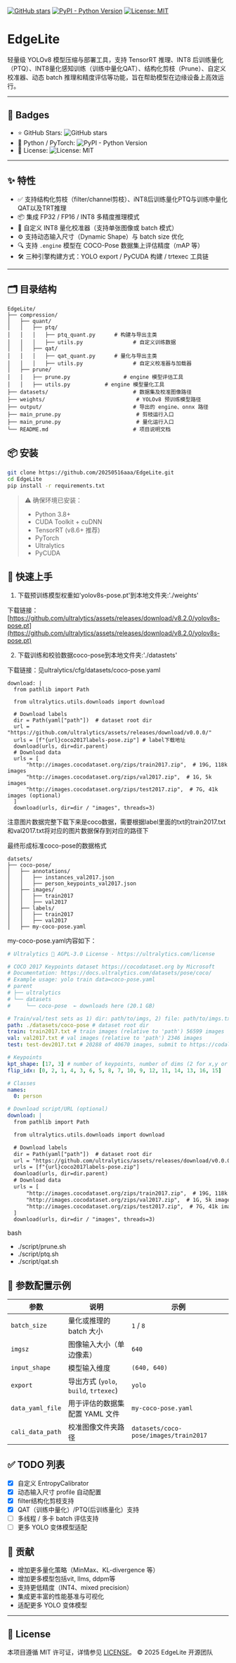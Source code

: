 [![GitHub stars](https://img.shields.io/github/stars/20250516aaa/EdgeLite?style=social)](https://github.com/20250516aaa/EdgeLite/stargazers) [![PyPI - Python Version](https://img.shields.io/pypi/pyversions/torch)](https://pytorch.org/) [![License: MIT](https://img.shields.io/badge/License-MIT-blue.svg)](LICENSE)

# EdgeLite

轻量级 YOLOv8 模型压缩与部署工具，支持 TensorRT 推理、INT8 后训练量化（PTQ）、INT8量化感知训练（训练中量化QAT）、结构化剪枝（Prune）、自定义校准器、动态 batch 推理和精度评估等功能，旨在帮助模型在边缘设备上高效运行。

---

## 📌 Badges

- ⭐️ GitHub Stars: ![GitHub stars](https://img.shields.io/github/stars/20250516aaa/EdgeLite?style=social)
- 🐍 Python / PyTorch: ![PyPI - Python Version](https://img.shields.io/pypi/pyversions/torch)
- 📄 License: ![License: MIT](https://img.shields.io/badge/License-MIT-blue.svg)

---

## ✨ 特性

- ✅ 支持结构化剪枝（filter/channel剪枝）、iNT8后训练量化PTQ与训练中量化QAT以及TRT推理
- 📦 集成 FP32 / FP16 / INT8 多精度推理模式
- 🎯 自定义 INT8 量化校准器（支持单张图像或 batch 模式）
- ⚙️ 支持动态输入尺寸（Dynamic Shape）与 batch size 优化
- 🔍 支持 `.engine` 模型在 COCO-Pose 数据集上评估精度（mAP 等）
- 🛠 三种引擎构建方式：YOLO export / PyCUDA 构建 / trtexec 工具链

---

## 🗂️ 目录结构

```text
EdgeLite/
├── compression/
│   ├── quant/
│   │   ├── ptq/
│   │   │   ├── ptq_quant.py      # 构建与导出主类
│   │   │   ├── utils.py                # 自定义训练数据
│   │   ├── qat/
│   │   │   ├── qat_quant.py      # 量化与导出主类
│   │   │   ├── utils.py                # 自定义校准器与加载器
│   ├── prune/
│   │   ├── prune.py                 # engine 模型评估工具
│   │   ├── utils.py           # engine 模型量化工具  
├── datasets/                           # 数据集及校准图像路径
├── weights/                             # YOLOv8 预训练模型路径
├── output/                             # 导出的 engine、onnx 路径
├── main_prune.py                        # 剪枝运行入口
├── main_prune.py                        # 量化运行入口
└── README.md                           # 项目说明文档
```

## 📦 安装

```bash
git clone https://github.com/20250516aaa/EdgeLite.git
cd EdgeLite
pip install -r requirements.txt
```

> ⚠️ 确保环境已安装：
>
> - Python 3.8+
> - CUDA Toolkit + cuDNN
> - TensorRT (v8.6+ 推荐)
> - PyTorch
> - Ultralytics
> - PyCUDA

## 🚀 快速上手

1. 下载预训练模型权重如'yolov8s-pose.pt'到本地文件夹:'./weights'

下载链接：[https://github.com/ultralytics/assets/releases/download/v8.2.0/yolov8s-pose.pt](https://github.com/ultralytics/assets/releases/download/v8.2.0/yolov8s-pose.pt)

2. 下载训练和校验数据coco-pose到本地文件夹:'./datastets'

下载链接：见ultralytics/cfg/datasets/coco-pose.yaml

```
download: |
  from pathlib import Path

  from ultralytics.utils.downloads import download

  # Download labels
  dir = Path(yaml["path"])  # dataset root dir
  url = "https://github.com/ultralytics/assets/releases/download/v0.0.0/"
  urls = [f"{url}coco2017labels-pose.zip"] # label下载地址
  download(urls, dir=dir.parent)
  # Download data
  urls = [
      "http://images.cocodataset.org/zips/train2017.zip",  # 19G, 118k images
      "http://images.cocodataset.org/zips/val2017.zip",  # 1G, 5k images
      "http://images.cocodataset.org/zips/test2017.zip",  # 7G, 41k images (optional)
  ]
  download(urls, dir=dir / "images", threads=3)
```

注意图片数据完整下载下来是coco数据，需要根据label里面的txt的train2017.txt和val2017.txt将对应的图片数据保存到对应的路径下

最终形成标准coco-pose的数据格式

```
datsets/
├── coco-pose/
│   ├── annotations/
│   │   ├── instances_val2017.json
│   │   ├── person_keypoints_val2017.json
│   ├── images/
│   │   ├── train2017  
│   │   ├── val2017  
│   ├── labels/
│   │   ├── train2017   
│   │   ├── val2017  
│   ├── my-coco-pose.yaml
```

my-coco-pose.yaml内容如下：

```yaml
# Ultralytics 🚀 AGPL-3.0 License - https://ultralytics.com/license

# COCO 2017 Keypoints dataset https://cocodataset.org by Microsoft
# Documentation: https://docs.ultralytics.com/datasets/pose/coco/
# Example usage: yolo train data=coco-pose.yaml
# parent
# ├── ultralytics
# └── datasets
#     └── coco-pose  ← downloads here (20.1 GB)

# Train/val/test sets as 1) dir: path/to/imgs, 2) file: path/to/imgs.txt, or 3) list: [path/to/imgs1, path/to/imgs2, ..]
path: ./datasets/coco-pose # dataset root dir
train: train2017.txt # train images (relative to 'path') 56599 images
val: val2017.txt # val images (relative to 'path') 2346 images
test: test-dev2017.txt # 20288 of 40670 images, submit to https://codalab.lisn.upsaclay.fr/competitions/7403

# Keypoints
kpt_shape: [17, 3] # number of keypoints, number of dims (2 for x,y or 3 for x,y,visible)
flip_idx: [0, 2, 1, 4, 3, 6, 5, 8, 7, 10, 9, 12, 11, 14, 13, 16, 15]

# Classes
names:
  0: person

# Download script/URL (optional)
download: |
  from pathlib import Path

  from ultralytics.utils.downloads import download

  # Download labels
  dir = Path(yaml["path"])  # dataset root dir
  url = "https://github.com/ultralytics/assets/releases/download/v0.0.0/"
  urls = [f"{url}coco2017labels-pose.zip"]
  download(urls, dir=dir.parent)
  # Download data
  urls = [
      "http://images.cocodataset.org/zips/train2017.zip",  # 19G, 118k images
      "http://images.cocodataset.org/zips/val2017.zip",  # 1G, 5k images
      "http://images.cocodataset.org/zips/test2017.zip",  # 7G, 41k images (optional)
  ]
  download(urls, dir=dir / "images", threads=3)

```

bash

* ./script/prune.sh
* ./script/ptq.sh
* ./script/qat.sh

## 🎯 参数配置示例

| 参数               | 说明                                        | 示例                                    |
| ------------------ | ------------------------------------------- | --------------------------------------- |
| `batch_size`     | 量化或推理的 batch 大小                     | `1` / `8`                           |
| `imgsz`          | 图像输入大小（单边像素）                    | `640`                                 |
| `input_shape`    | 模型输入维度                                | `(640, 640)`                          |
| `export`         | 导出方式 (`yolo`, `build`, `trtexec`) | `yolo`                                |
| `data_yaml_file` | 用于评估的数据集配置 YAML 文件              | `my-coco-pose.yaml`                   |
| `cali_data_path` | 校准图像文件夹路径                          | `datasets/coco-pose/images/train2017` |

## ✅ TODO 列表

- [X] 自定义 EntropyCalibrator
- [X] 动态输入尺寸 profile 自动配置
- [X] filter结构化剪枝支持
- [X] QAT（训练中量化）/PTQ(后训练量化）支持
- [ ] 多线程 / 多卡 batch 评估支持
- [ ] 更多 YOLO 变体模型适配

## 🙌 贡献

- 增加更多量化策略（MinMax、KL-divergence 等）
- 增加更多模型包括vit, llms, ddpm等
- 支持更低精度（INT4、mixed precision）
- 集成更丰富的性能基准与可视化
- 适配更多 YOLO 变体模型

---

## 📄 License

本项目遵循 MIT 许可证，详情参见 [LICENSE](./LICENSE)。
© 2025 EdgeLite 开源团队
